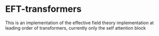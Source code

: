 # EFT-transformers
This is an implementation of the effective field theory implementation at leading order of transformers, currently only the self attention block
